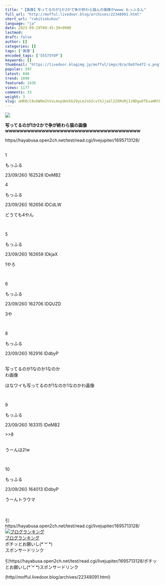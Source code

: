 ```yaml
---
title: "【画像】写ってるのが1か2かで争が終わら猫んの画像がwwww もっふるん"
full_url: "http://mofful.livedoor.blog/archives/22348091.html"
short_url: "rabitsokuhou"
language: "ja"
date: 2023-09-29T09:45:39+0900
lastmod: 
draft: false
author: []
categories: []
tags: ['画像']
encoded_tags: ['55S75YOP']
keywords: []
thumbnail: "https://livedoor.blogimg.jp/mofful/imgs/0/a/0a97e4f2-s.png"
popular: 397
latest: 848
trend: 1090
featured: 1436
views: 1177
comments: 33
weight: 3
slug: aHR0cC8vbW9mZnVsLmxpdmVkb29yLmJsb2cvYXJjaGl2ZXMvMjIzNDgwOTEuaHRtbA==
---
```


![](https://livedoor.blogimg.jp/mofful/imgs/0/a/0a97e4f2-s.png)

<div><p><b><p>写ってるのが1か2かで争が終わら猫の画像wwwwwwwwwwwwwwwwwwwwwwwwwwwwwwwwwwwww</p></b> https//hayabusa.open2ch.net/test/read.cgi/livejupiter/1695713128/</p><p class='t_h'><br>1 <p>もっふる</p> <p> 23/09/26() 162528 IDeMB2</p></p><p class='t_h'>4 <p>もっふる</p> <p> 23/09/26() 162656 IDCdLW</p></p> <p class='t_b'> どうても4やん </p><br> <p class='t_h'>5 <p>もっふる</p> <p> 23/09/26() 162659 IDkjaX</p></p> <p class='t_b'> 1やろ </p><br> <p class='t_h'>6 <p>もっふる</p> <p> 23/09/26() 162706 IDQUZD</p></p> <p class='t_b'> 3や </p><br> <p class='t_h'>8 <p>もっふる</p> <p> 23/09/26() 162916 IDdbyP</p></p> <br>写ってるのが1なのか1なのか<br>わ画像<br><blockquote class='imgur-embed-pub'></blockquote> <p>ほなワイも写ってるのが1なのか1なのかわ画像</p><br> <p class='t_h t_i'>9 <p>もっふる</p> <p> 23/09/26() 163315 IDeMB2</p></p> <p class='t_b t_i'> <p class='anchor'>>>8</p><br>うーんは2!w </p><br> <p class='t_h'>10 <p>もっふる</p> <p> 23/09/26() 164013 IDdbyP</p></p> <p class='t_b'> うーんトラウマ </p><br> <br>引<br>https//hayabusa.open2ch.net/test/read.cgi/livejupiter/1695713128/<br><a href='//blog.with2.net/link/?2036932'><img title='ブログランキング' src='https//blog.with2.net/img/banner/banner_21.gif'></a><br><a href='//blog.with2.net/link/?2036932'>ブログランキング</a><br>ポチッとお願いし(*´꒳`*)<br>スポンサードリンク<br><img alt='' src='https//www11.a8.net/0.gif?a8mat=3BDUGQ+4RHMA+2HOM+BS629' height='1' width='1' border='0'> <p>引https//hayabusa.open2ch.net/test/read.cgi/livejupiter/1695713128/ポチッとお願いし(*´꒳`*)スポンサードリンク</p></div>

(http//mofful.livedoor.blog/archives/22348091.html)
